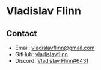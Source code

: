 # Vladislav Flinn

## Contact

- Email: vladislavflinn@gmail.com
- GitHub: [vladislavflinn](https://github.com/vladislavflinn)
- Discord: [Vladislav Flinn#6431](https://discord.com/users/1123162787112308746)
